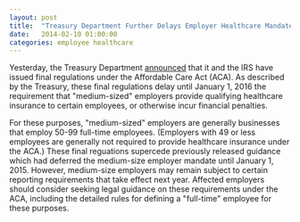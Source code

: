 ```yaml
---
layout: post
title:  "Treasury Department Further Delays Employer Healthcare Mandate for Medium-Sized Employers"
date:   2014-02-10 01:00:00
categories: employee healthcare
---
```


Yesterday, the Treasury Department [announced][announcement] that it and the IRS have issued final regulations under the Affordable Care Act 
(ACA). As described by the Treasury, these final regulations delay until January 1, 2016 the requirement that "medium-sized" employers provide 
qualifying healthcare insurance to certain employees, or otherwise incur financial penalties.  

For these purposes, "medium-sized" employers are generally businesses that employ 50-99 full-time employees. (Employers with 49 or less 
employees are generally not required to provide healthcare insurance under the ACA.) These final reguations supercede previously released guidance 
which had deferred the medium-size employer mandate until January 1, 2015. However, medium-size employers may remain subject to certain 
reporting requirements that take effect next year. Affected employers should consider seeking legal guidance on these requirements under 
the ACA, including the detailed rules for defining a "full-time" employee for these purposes.


[announcement]: http://www.treasury.gov/press-center/press-releases/Pages/jl2290.aspx